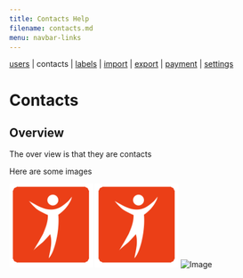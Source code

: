 ```yaml
---
title: Contacts Help
filename: contacts.md
menu: navbar-links
--- 
```

[users](/test-web/users) | contacts | [labels](tbc) | [import](tbc) | [export](tbc) | [payment](tbc) | [settings](tbc)

# Contacts

## Overview

The over view is that they are contacts

Here are some images

![Image](main150.png) ![Image](/main150.png) ![Image](/test-web/main150.png)
